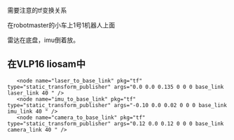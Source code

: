 需要注意的tf变换关系

在robotmaster的小车上1号1机器人上面

雷达在底盘，imu倒着放。



## 在VLP16 liosam中


```launch
   <node name="laser_to_base_link" pkg="tf" type="static_transform_publisher" args="0.0 0.0 0.135 0 0 0 base_link laser_link 40 " />
   <node name="imu_to_base_link" pkg="tf" type="static_transform_publisher" args="-0.10 0.0 0.02 0 0 0 base_link imu_link 40 " />
   <node name="camera_to_base_link" pkg="tf" type="static_transform_publisher" args="0.12 0.0 0.12 0 0 0 base_link camera_link 40 " />
```

